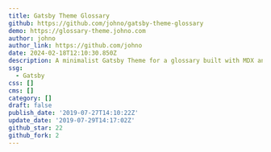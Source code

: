 ```yaml
---
title: Gatsby Theme Glossary
github: https://github.com/johno/gatsby-theme-glossary
demo: https://glossary-theme.johno.com
author: johno
author_link: https://github.com/johno
date: 2024-02-18T12:10:30.850Z
description: A minimalist Gatsby Theme for a glossary built with MDX and Theme UI
ssg:
  - Gatsby
css: []
cms: []
category: []
draft: false
publish_date: '2019-07-27T14:10:22Z'
update_date: '2019-07-29T14:17:02Z'
github_star: 22
github_fork: 2
---
```

